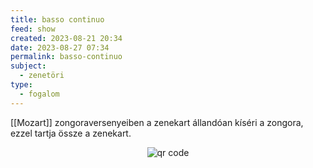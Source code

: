 ```yaml
---
title: basso continuo
feed: show
created: 2023-08-21 20:34
date: 2023-08-27 07:34
permalink: basso-continuo
subject:
  - zenetöri
type:
  - fogalom
---
```


[[Mozart]] zongoraversenyeiben a zenekart állandóan kíséri a zongora, ezzel tartja össze a zenekart.



<p style="text-align: center;"><img src="https://chart.googleapis.com/chart?cht=qr&chl=https://notes.andrasdenes.com/basso-continuo&chs=180x180&choe=UTF-8&chld=L|2" alt="qr code"></p>

